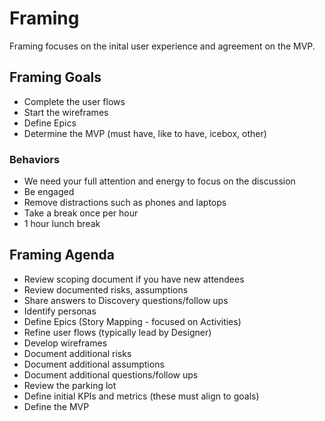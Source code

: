 # Framing

Framing focuses on the inital user experience and agreement on the MVP.  

## Framing Goals

- Complete the user flows
- Start the wireframes
- Define Epics
- Determine the MVP (must have, like to have, icebox, other)

### Behaviors

- We need your full attention and energy to focus on the discussion
- Be engaged
- Remove distractions such as phones and laptops
- Take a break once per hour
- 1 hour lunch break



## Framing Agenda

  - Review scoping document if you have new attendees
  - Review documented risks, assumptions
  - Share answers to Discovery questions/follow ups
  - Identify personas
  - Define Epics (Story Mapping - focused on Activities)
  - Refine user flows (typically lead by Designer)
  - Develop wireframes
  - Document additional risks
  - Document additional assumptions
  - Document additional questions/follow ups
  - Review the parking lot
  - Define initial KPIs and metrics (these must align to goals)
  - Define the MVP
